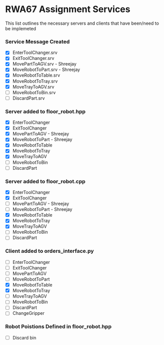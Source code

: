 # RWA67 Assignment Services
This list outlines the necessary servers and clients that have been/need to be implemeted

### Service Message Created
- [x] EnterToolChanger.srv
- [x] ExitToolChanger.srv
- [x] MovePartToAGV.srv - Shreejay
- [x] MoveRobotToPart.srv - Shreejay
- [x] MoveRobotToTable.srv
- [x] MoveRobotToTray.srv
- [x] MoveTrayToAGV.srv
- [ ] MoveRobotToBin.srv
- [ ] DiscardPart.srv

### Server added to floor_robot.hpp
- [x] EnterToolChanger
- [x] ExitToolChanger
- [x] MovePartToAGV - Shreejay
- [x] MoveRobotToPart - Shreejay
- [x] MoveRobotToTable
- [x] MoveRobotToTray
- [x] MoveTrayToAGV 
- [ ] MoveRobotToBin
- [ ] DiscardPart

### Server added to floor_robot.cpp
- [x] EnterToolChanger
- [x] ExitToolChanger
- [ ] MovePartToAGV - Shreejay
- [ ] MoveRobotToPart - Shreejay
- [x] MoveRobotToTable
- [x] MoveRobotToTray
- [x] MoveTrayToAGV 
- [ ] MoveRobotToBin
- [ ] DiscardPart

### Client added to orders_interface.py
- [ ] EnterToolChanger
- [ ] ExitToolChanger
- [ ] MovePartToAGV
- [ ] MoveRobotToPart
- [x] MoveRobotToTable
- [x] MoveRobotToTray
- [ ] MoveTrayToAGV
- [ ] MoveRobotToBin
- [ ] DiscardPart
- [ ] ChangeGripper

### Robot Poistions Defined in floor_robot.hpp
- [ ] Discard bin
